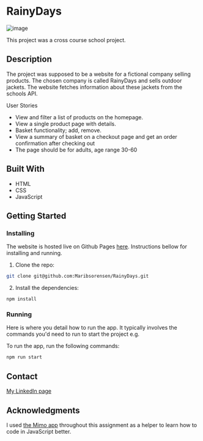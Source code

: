 # RainyDays

![image]()

This project was a cross course school project.  

## Description

The project was supposed to be a website for a fictional company selling products. The chosen company is called RainyDays and sells outdoor jackets. The website fetches information about these jackets from the schools API.

User Stories

- View and filter a list of products on the homepage.
- View a single product page with details.
- Basket functionality; add, remove.
- View a summary of basket on a checkout page and get an order confirmation after checking out
- The page should be for adults, age range 30-60

## Built With

- HTML
- CSS
- JavaScript

## Getting Started

### Installing

The website is hosted live on Github Pages [here](https://maribsorensen.github.io/RainyDays/). Instructions bellow for installing and running.

1. Clone the repo:

```bash
git clone git@github.com:Maribsorensen/RainyDays.git
```

2. Install the dependencies:

```
npm install
```

### Running

Here is where you detail how to run the app. It typically involves the commands you'd need to run to start the project e.g.

To run the app, run the following commands:

```bash
npm run start
```

## Contact

[My LinkedIn page]([www.linkedin.com](https://no.linkedin.com/in/mari-berg-s%C3%B8rensen-b63425156))

## Acknowledgments

I used [the Mimo app](https://mimo.org/) throughout this assignment as a helper to learn how to code in JavaScript better. 
